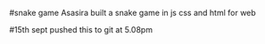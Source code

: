 #snake game
Asasira built a snake game in js css and html for web

#15th sept
pushed this to git at 5.08pm
